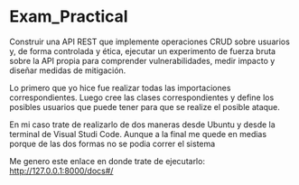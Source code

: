 # Exam_Practical
Construir una API REST que implemente operaciones CRUD sobre usuarios y, de forma controlada y ética, ejecutar un experimento de fuerza bruta sobre la API propia para comprender vulnerabilidades, medir impacto y diseñar medidas de mitigación.


Lo primero que yo hice fue realizar todas las importaciones correspondientes. Luego cree las clases correspondientes y define los posibles usuarios que puede tener para que se realize el posible ataque.

En mi caso trate de realizarlo de dos maneras desde Ubuntu y desde la terminal de Visual Studi Code. Aunque a la final me quede en medias porque de las dos formas no se podia correr el sistema



Me genero este enlace en donde trate de ejecutarlo: http://127.0.0.1:8000/docs#/


